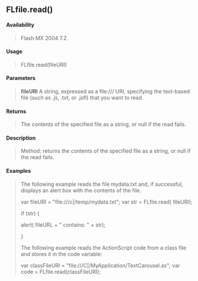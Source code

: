 ## FLfile.read()

#### Availability

> Flash MX 2004 7.2.

#### Usage

> FLfile.read(fileURI)

#### Parameters

> **fileURI** A string, expressed as a file:/// URI, specifying the text-based file (such as .js, .txt, or .jsfl) that you want to read.

#### Returns

> The contents of the specified file as a string, or null if the read fails.

#### Description

> Method; returns the contents of the specified file as a string, or null if the read fails.

#### Examples

> The following example reads the file mydata.txt and, if successful, displays an alert box with the contents of the file.
>
> var fileURI = "file:///c\|/temp/mydata.txt"; var str = FLfile.read( fileURI);
>
> if (str) {
>
> alert( fileURL + " contains: " + str);
>
> }
>
> The following example reads the ActionScript code from a class file and stores it in the code variable:
>
> var classFileURI = "file:///C\|/MyApplication/TextCarousel.as"; var code = FLfile.read(classFileURI);
